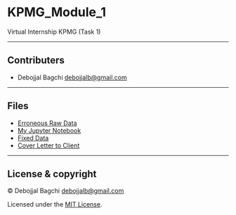 # KPMG_Module_1
Virtual Internship KPMG (Task 1)

---

## Contributers

- Debojjal Bagchi <debojjalb@gmail.com>

---

## Files

-  [Erroneous Raw Data](Raw.xlsx)
-  [My Jupyter Notebook](KPMG_Module_1.ipynb)
-  [Fixed Data](FIXED_Dataset.xlsx)
-  [Cover Letter to Client](CoverLetter.pdf)

---

## License & copyright

© Debojjal Bagchi <debojjalb@gmail.com>

Licensed under the [MIT License](LICENSE).
